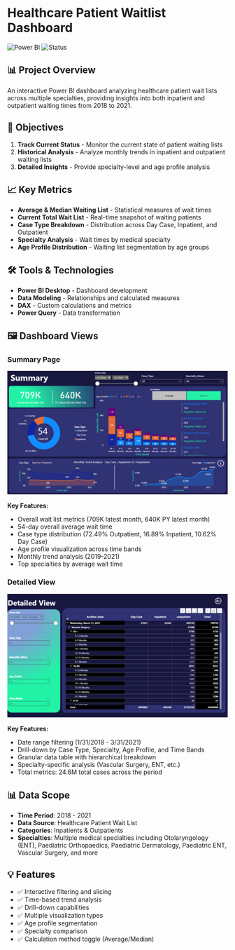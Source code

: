 # Healthcare Patient Waitlist Dashboard

![Power BI](https://img.shields.io/badge/Power%20BI-F2C811?style=for-the-badge&logo=powerbi&logoColor=black)
![Status](https://img.shields.io/badge/Status-Complete-success?style=for-the-badge)

## 📊 Project Overview

An interactive Power BI dashboard analyzing healthcare patient wait lists across multiple specialties, providing insights into both inpatient and outpatient waiting times from 2018 to 2021.

## 🎯 Objectives

1. **Track Current Status** - Monitor the current state of patient waiting lists
2. **Historical Analysis** - Analyze monthly trends in inpatient and outpatient waiting lists
3. **Detailed Insights** - Provide specialty-level and age profile analysis

## 📈 Key Metrics

- **Average & Median Waiting List** - Statistical measures of wait times
- **Current Total Wait List** - Real-time snapshot of waiting patients
- **Case Type Breakdown** - Distribution across Day Case, Inpatient, and Outpatient
- **Specialty Analysis** - Wait times by medical specialty
- **Age Profile Distribution** - Waiting list segmentation by age groups

## 🛠️ Tools & Technologies

- **Power BI Desktop** - Dashboard development
- **Data Modeling** - Relationships and calculated measures
- **DAX** - Custom calculations and metrics
- **Power Query** - Data transformation

## 🖼️ Dashboard Views

### Summary Page
![Summary Dashboard](summary_page.png)

**Key Features:**
- Overall wait list metrics (709K latest month, 640K PY latest month)
- 54-day overall average wait time
- Case type distribution (72.49% Outpatient, 16.89% Inpatient, 10.62% Day Case)
- Age profile visualization across time bands
- Monthly trend analysis (2019-2021)
- Top specialties by average wait time

### Detailed View
![Detailed Dashboard](detailed_page.png)

**Key Features:**
- Date range filtering (1/31/2018 - 3/31/2021)
- Drill-down by Case Type, Specialty, Age Profile, and Time Bands
- Granular data table with hierarchical breakdown
- Specialty-specific analysis (Vascular Surgery, ENT, etc.)
- Total metrics: 24.6M total cases across the period

## 📊 Data Scope

- **Time Period**: 2018 - 2021
- **Data Source**: Healthcare Patient Wait List
- **Categories**: Inpatients & Outpatients
- **Specialties**: Multiple medical specialties including Otolaryngology (ENT), Paediatric Orthopaedics, Paediatric Dermatology, Paediatric ENT, Vascular Surgery, and more


## 💡 Features

- ✅ Interactive filtering and slicing
- ✅ Time-based trend analysis
- ✅ Drill-down capabilities
- ✅ Multiple visualization types
- ✅ Age profile segmentation
- ✅ Specialty comparison
- ✅ Calculation method toggle (Average/Median)
